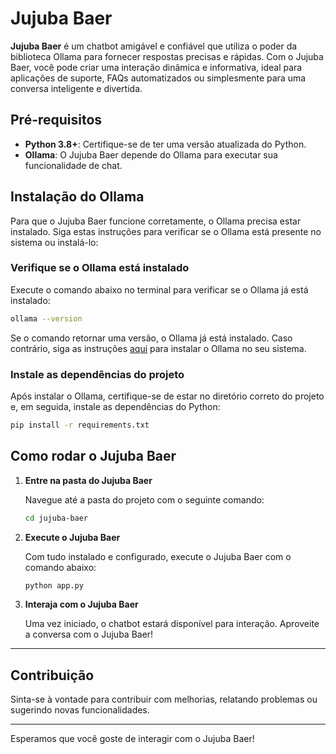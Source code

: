 # Jujuba Baer

**Jujuba Baer** é um chatbot amigável e confiável que utiliza o poder da biblioteca Ollama para fornecer respostas precisas e rápidas. Com o Jujuba Baer, você pode criar uma interação dinâmica e informativa, ideal para aplicações de suporte, FAQs automatizados ou simplesmente para uma conversa inteligente e divertida.

## Pré-requisitos

- **Python 3.8+**: Certifique-se de ter uma versão atualizada do Python.
- **Ollama**: O Jujuba Baer depende do Ollama para executar sua funcionalidade de chat.

## Instalação do Ollama

Para que o Jujuba Baer funcione corretamente, o Ollama precisa estar instalado. Siga estas instruções para verificar se o Ollama está presente no sistema ou instalá-lo:

### Verifique se o Ollama está instalado

Execute o comando abaixo no terminal para verificar se o Ollama já está instalado:

```bash
ollama --version
```

Se o comando retornar uma versão, o Ollama já está instalado. Caso contrário, siga as instruções [aqui](https://ollama.com/docs/installation) para instalar o Ollama no seu sistema.

### Instale as dependências do projeto

Após instalar o Ollama, certifique-se de estar no diretório correto do projeto e, em seguida, instale as dependências do Python:

```bash
pip install -r requirements.txt
```

## Como rodar o Jujuba Baer

1. **Entre na pasta do Jujuba Baer**

   Navegue até a pasta do projeto com o seguinte comando:

   ```bash
   cd jujuba-baer
   ```

2. **Execute o Jujuba Baer**

   Com tudo instalado e configurado, execute o Jujuba Baer com o comando abaixo:

   ```bash
   python app.py
   ```

3. **Interaja com o Jujuba Baer**

   Uma vez iniciado, o chatbot estará disponível para interação. Aproveite a conversa com o Jujuba Baer!

---

## Contribuição

Sinta-se à vontade para contribuir com melhorias, relatando problemas ou sugerindo novas funcionalidades. 

---

Esperamos que você goste de interagir com o Jujuba Baer!